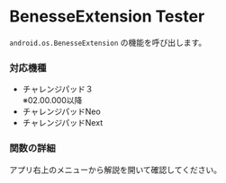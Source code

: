 # BenesseExtension Tester

`android.os.BenesseExtension` の機能を呼び出します。

### 対応機種
- チャレンジパッド３  
  ※02.00.000以降
- チャレンジパッドNeo
- チャレンジパッドNext

### 関数の詳細
アプリ右上のメニューから解説を開いて確認してください。
